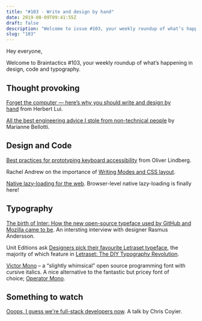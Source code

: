 ```yaml
---
title: "#103 - Write and design by hand"
date: 2019-08-09T09:41:55Z
draft: false
description: "Welcome to issue #103, your weekly roundup of what’s happening in design, code and typography."
slug: "103"
---
```


Hey everyone,

Welcome to Braintactics #103, your weekly roundup of what’s happening in design, code and typography.

## Thought provoking

[Forget the computer — here’s why you should write and design by hand](https://uxdesign.cc/forget-the-computer-heres-why-you-should-write-and-design-by-hand-19031089138f) from Herbert Lui.

[All the best engineering advice I stole from non-technical people](https://medium.com/@bellmar/all-the-best-engineering-advice-i-stole-from-non-technical-people-eb7f90ca2f5f) by Marianne Bellotti.

## Design and Code

[Best practices for prototyping keyboard accessibility](https://theblog.adobe.com/best-practices-for-prototyping-keyboard-accessibility/) from Oliver Lindberg.

Rachel Andrew on the importance of [Writing Modes and CSS layout](https://www.smashingmagazine.com/2019/08/writing-modes-layout/).

[Native lazy-loading for the web](https://web.dev/native-lazy-loading). Browser-level native lazy-loading is finally here!

## Typography

[The birth of Inter: How the new open-source typeface used by GitHub and Mozilla came to be](https://www.figma.com/blog/the-birth-of-inter/). An intersting interview with designer Rasmus Andersson.

Unit Editions ask [Designers pick their favourite Letraset typeface](https://www.uniteditions.com/blogs/news/ten-designers-pick-their-favourite-letraset-typeface), the majority of which feature in [Letraset: The DIY Typography Revolution](https://www.uniteditions.com/products/letraset-the-diy-typography-revolution).

[Victor Mono](https://rubjo.github.io/victor-mono/) – a “slightly whimsical” open source programming font with cursive italics. A nice alternative to the fantastic but pricey font of choice; [Operator Mono](https://www.typography.com/blog/introducing-operator).

## Something to watch

[Ooops, I guess we're full-stack developers now](https://www.youtube.com/watch?v=VwjXUGFQjYg). A talk by Chris Coyier.
